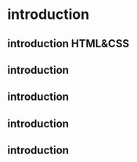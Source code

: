 # introduction
## introduction HTML&CSS
## introduction 
## introduction
## introduction
## introduction